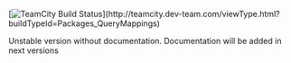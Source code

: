 [![TeamCity Build Status](http://teamcity.dev-team.com/app/rest/builds/buildType:(id:Packages_QueryMappings)/statusIcon.svg)](http://teamcity.dev-team.com/viewType.html?buildTypeId=Packages_QueryMappings) 

Unstable version without documentation. Documentation will be added in next versions
